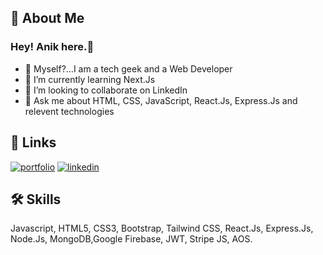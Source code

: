 
## 🚀 About Me
### Hey! Anik here.👋

- 🔭 Myself?...I am a tech geek and a Web Developer
- 🌱 I’m currently learning Next.Js
- 👯 I’m looking to collaborate on LinkedIn
- 💬 Ask me about HTML, CSS, JavaScript, React.Js, Express.Js and relevent technologies


## 🔗 Links
[![portfolio](https://img.shields.io/badge/my_portfolio-000?style=for-the-badge&logo=ko-fi&logoColor=white)](https://graceful-maamoul-bbfb83.netlify.app/)
[![linkedin](https://img.shields.io/badge/linkedin-0A66C2?style=for-the-badge&logo=linkedin&logoColor=white)](https://www.linkedin.com/in/anikdev2016/)


## 🛠 Skills
Javascript, HTML5, CSS3, Bootstrap, Tailwind CSS, React.Js, Express.Js, Node.Js, MongoDB,Google Firebase, JWT, Stripe JS, AOS.

